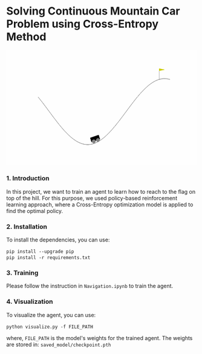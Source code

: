 # Solving Continuous Mountain Car Problem using Cross-Entropy Method

<img src="Images/CreatedGif_Speedup.gif">

### 1. Introduction
In this project, we want to train an agent to learn how to reach to the flag on top of 
the hill. For this purpose, we used policy-based reinforcement learning approach,
where a Cross-Entropy optimization model is applied to find the optimal policy.




### 2. Installation
To install the dependencies, you can use:
```
pip install --upgrade pip
pip install -r requirements.txt
```

### 3. Training
Please follow the instruction in `Navigation.ipynb` to train the agent.


### 4. Visualization
To visualize the agent, you can use:
```
python visualize.py -f FILE_PATH
```

where, `FILE_PATH` is the model's weights for the trained agent. The weights are 
stored in: `saved_model/checkpoint.pth`


